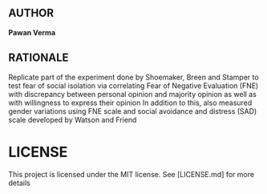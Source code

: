 ## AUTHOR
**Pawan Verma**

## RATIONALE
Replicate part of the experiment done by Shoemaker, Breen and Stamper to test fear of social isolation via correlating Fear of Negative Evaluation (FNE) with discrepancy between personal opinion and majority opinion as well as with willingness to express their opinion In addition to this, also measured gender variations using FNE scale and social avoidance and distress (SAD) scale developed by Watson and Friend

# LICENSE

This project is licensed under the MIT license. See [LICENSE.md] for more details
